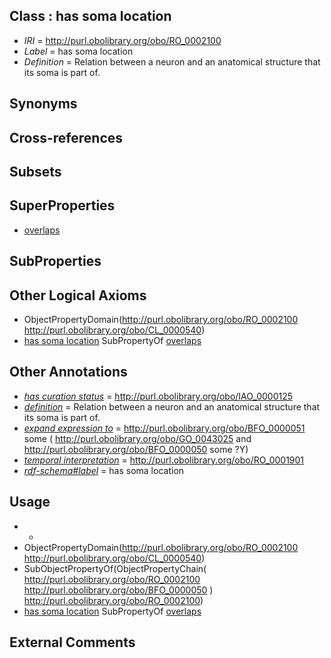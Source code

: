 
## Class : has soma location

 * *IRI* = http://purl.obolibrary.org/obo/RO_0002100
 * *Label* = has soma location
 * *Definition* = Relation between a neuron and an anatomical structure that its soma is part of.

## Synonyms


## Cross-references


## Subsets


## SuperProperties

 * [overlaps](../../RO/31/RO_0002131.md)

## SubProperties


## Other Logical Axioms

 * ObjectPropertyDomain(<http://purl.obolibrary.org/obo/RO_0002100> <http://purl.obolibrary.org/obo/CL_0000540>)
 * [has soma location](../../RO/00/RO_0002100.md) SubPropertyOf [overlaps](../../RO/31/RO_0002131.md)

## Other Annotations

 * *[has curation status](../../IAO/14/IAO_0000114.md)* = http://purl.obolibrary.org/obo/IAO_0000125
 * *[definition](../../IAO/15/IAO_0000115.md)* = Relation between a neuron and an anatomical structure that its soma is part of.
 * *[expand expression to](../../IAO/24/IAO_0000424.md)* = <http://purl.obolibrary.org/obo/BFO_0000051> some (
   <http://purl.obolibrary.org/obo/GO_0043025> and   <http://purl.obolibrary.org/obo/BFO_0000050> some ?Y)
 * *[temporal interpretation](../../RO/00/RO_0001900.md)* = http://purl.obolibrary.org/obo/RO_0001901
 * *[rdf-schema#label](../../el/rdf-schema#label.md)* = has soma location

## Usage

 * -
 * ObjectPropertyDomain(<http://purl.obolibrary.org/obo/RO_0002100> <http://purl.obolibrary.org/obo/CL_0000540>)
 * SubObjectPropertyOf(ObjectPropertyChain( <http://purl.obolibrary.org/obo/RO_0002100> <http://purl.obolibrary.org/obo/BFO_0000050> ) <http://purl.obolibrary.org/obo/RO_0002100>)
 * [has soma location](../../RO/00/RO_0002100.md) SubPropertyOf [overlaps](../../RO/31/RO_0002131.md)

## External Comments

